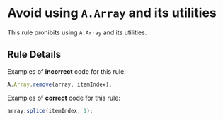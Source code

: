 # Avoid using `A.Array` and its utilities

This rule prohibits using `A.Array` and its utilities.

## Rule Details

Examples of **incorrect** code for this rule:

```js
A.Array.remove(array, itemIndex);
```

Examples of **correct** code for this rule:

```js
array.splice(itemIndex, 1);
```
